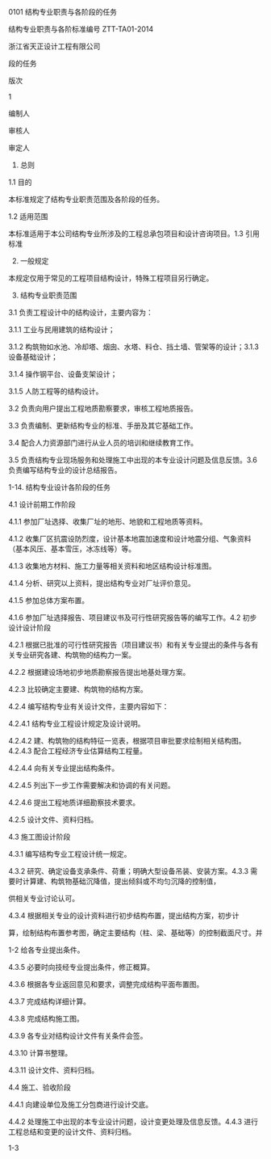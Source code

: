 0101 结构专业职责与各阶段的任务

结构专业职责与各阶标准编号 ZTT-TA01-2014

浙江省天正设计工程有限公司

段的任务

版次

1

编制人

审核人

审定人

1. 总则

1.1 目的

本标准规定了结构专业职责范围及各阶段的任务。

1.2 适用范围

本标准适用于本公司结构专业所涉及的工程总承包项目和设计咨询项目。1.3 引用标准

2. 一般规定

本规定仅用于常见的工程项目结构设计，特殊工程项目另行确定。

3. 结构专业职责范围

3.1 负责工程设计中的结构设计，主要内容为：

3.1.1 工业与民用建筑的结构设计；

3.1.2 构筑物如水池、冷却塔、烟囱、水塔、料仓、挡土墙、管架等的设计；3.1.3 设备基础设计；

3.1.4 操作钢平台、设备支架设计；

3.1.5 人防工程等的结构设计。

3.2 负责向用户提出工程地质勘察要求，审核工程地质报告。

3.3 负责编制、更新结构专业的标准、手册及其它基础工作。

3.4 配合人力资源部门进行从业人员的培训和继续教育工作。

3.5 负责结构专业现场服务和处理施工中出现的本专业设计问题及信息反馈。3.6 负责编写结构专业的设计总结报告。

1-14. 结构专业设计各阶段的任务

4.1 设计前期工作阶段

4.1.1 参加厂址选择、收集厂址的地形、地貌和工程地质等资料。

4.1.2 收集厂区抗震设防烈度，设计基本地震加速度和设计地震分组、气象资料（基本风压、基本雪压，冰冻线等）等。

4.1.3 收集地方材料、施工力量等相关资料和地区结构设计标准图。

4.1.4 分析、研究以上资料，提出结构专业对厂址评价意见。

4.1.5 参加总体方案布置。

4.1.6 参加厂址选择报告、项目建议书及可行性研究报告等的编写工作。4.2 初步设计设计阶段

4.2.1 根据已批准的可行性研究报告（项目建议书）和有关专业提出的条件与各有关专业研究各建、构筑物的结构力一案。

4.2.2 根据建设场地初步地质勘察报告提出地基处理方案。

4.2.3 比较确定主要建、构筑物的结构方案。

4.2.4 编写结构专业有关设计文件，主要内容如下：

4.2.4.1 结构专业工程设计规定及设计说明。

4.2.4.2 建、构筑物的结构特征一览表，根据项目审批要求绘制相关结构图。4.2.4.3 配合工程经济专业估算结构工程量。

4.2.4.4 向有关专业提出结构条件。

4.2.4.5 列出下一步工作需要解决和协调的有关问题。

4.2.4.6 提出工程地质详细勘察技术要求。

4.2.5 设计文件、资料归档。

4.3 施工图设计阶段

4.3.1 编写结构专业工程设计统一规定。

4.3.2 研究、确定设备支承条件、荷重；明确大型设备吊装、安装方案。4.3.3 需要时计算建、构筑物基础沉降值，提出倾斜或不均匀沉降的控制值，

供相关专业讨论认可。

4.3.4 根据相关专业的设计资料进行初步结构布置，提出结构方案，初步计

算，绘制结构布置参考图，确定主要结构（柱、梁、基础等）的控制截面尺寸。并

1-2 给各专业提出条件。

4.3.5 必要时向技经专业提出条件，修正概算。

4.3.6 根据各专业返回意见和要求，调整完成结构平面布置图。

4.3.7 完成结构详细计算。

4.3.8 完成结构施工图。

4.3.9 各专业对结构设计文件有关条件会签。

4.3.10 计算书整理。

4.3.11 设计文件、资料归档。

4.4 施工、验收阶段

4.4.1 向建设单位及施工分包商进行设计交底。

4.4.2 处理施工中出现的本专业设计问题，设计变更处理及信息反馈。4.4.3 进行工程总结和变更的设计文件、资料归档。

1-3 